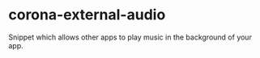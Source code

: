 # corona-external-audio
Snippet which allows other apps to play music in the background of your app.
